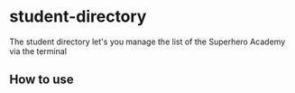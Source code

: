 # student-directory

The student directory let's you manage the list of the Superhero Academy via the terminal

## How to use ##
